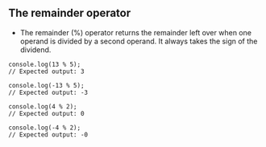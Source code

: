 ## The remainder operator

- The remainder (%) operator returns the remainder left over when one operand is divided by a second operand. It always takes the sign of the dividend.
```
console.log(13 % 5);
// Expected output: 3

console.log(-13 % 5);
// Expected output: -3

console.log(4 % 2);
// Expected output: 0

console.log(-4 % 2);
// Expected output: -0
```